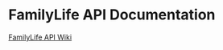 # FamilyLife API Documentation
[FamilyLife API Wiki](https://github.com/CruGlobal/FamilyLifeAPIDocs/wiki)
